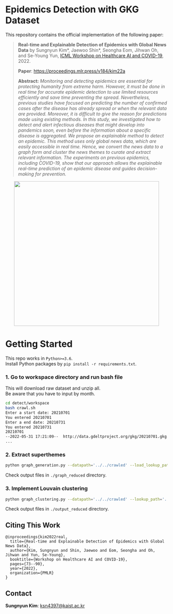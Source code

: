 # Epidemics Detection with GKG Dataset



This repository contains the official implementation of the following paper:
> **Real-time and Explainable Detection of Epidemics with Global News Data** by
> Sungnyun Kim*, Jaewoo Shin*, Seongha Eom, Jihwan Oh, and Se-Young Yun, [ICML Workshop on Healthcare AI and COVID-19](https://healthcare-ai-covid19.github.io/), 2022.
> 
> **Paper**: https://proceedings.mlr.press/v184/kim22a
>
> **Abstract:** *Monitoring and detecting epidemics are essential for protecting humanity from extreme harm. However, it must be done in real time for accurate epidemic detection to use limited resources efficiently and save time preventing the spread. Nevertheless, previous studies have focused on predicting the number of confirmed cases after the disease has already spread or when the relevant data are provided. Moreover, it is difficult to give the reason for predictions made using existing methods. In this study, we investigated how to detect and alert infectious diseases that might develop into pandemics soon, even before the information about a specific disease is aggregated. We propose an explainable method to detect an epidemic. This method uses only global news data, which are easily accessible in real time. Hence, we convert the news data to a graph form and cluster the news themes to curate and extract relevant information. The experiments on previous epidemics, including COVID-19, show that our approach allows the explainable real-time prediction of an epidemic disease and guides decision-making for prevention.*

<p align="center">
  <img src=https://user-images.githubusercontent.com/46050900/209757585-89f26258-01ed-4f4f-b1da-31812136b09e.png width="450">    
</p>

# Getting Started

This repo works in `Python>=3.6`.    
Install Python packages by `pip install -r requirements.txt`.

### 1. Go to workspace directory and run bash file
This will download raw dataset and unzip all.    
Be aware that you have to input by month.
```sh
cd detect/workspace
bash crawl.sh
Enter a start date: 20210701
You entered 20210701
Enter a end date: 20210731
You entered 20210731
20210701
--2022-05-31 17:21:09--  http://data.gdeltproject.org/gkg/20210701.gkg.csv.zip
...
```

### 2. Extract superthemes
```sh
python graph_generation.py --datapath='../../crawled' --load_lookup_path='../LOOKUP-GKGTHEMES.txt' --save_lookup_path='../NEW-LOOKUP-GKGTHEMES.txt' --save_graph_path='./graph_reduced'
```
Check output files in `./graph_reduced` directory.

### 3. Implement Louvain clustering
```sh
python graph_clustering.py --datapath='../../crawled' --lookup_path='../NEW-LOOKUP-GKGTHEMES.txt' --graph_path='./graph_reduced'
```
Check output files in `./output_reduced` directory.

## Citing This Work
```
@inproceedings{kim2022real,
  title={Real-time and Explainable Detection of Epidemics with Global News Data},
  author={Kim, Sungnyun and Shin, Jaewoo and Eom, Seongha and Oh, Jihwan and Yun, Se-Young},
  booktitle={Workshop on Healthcare AI and COVID-19},
  pages={73--90},
  year={2022},
  organization={PMLR}
}
```

## Contact
**Sungnyun Kim**: ksn4397@kaist.ac.kr
